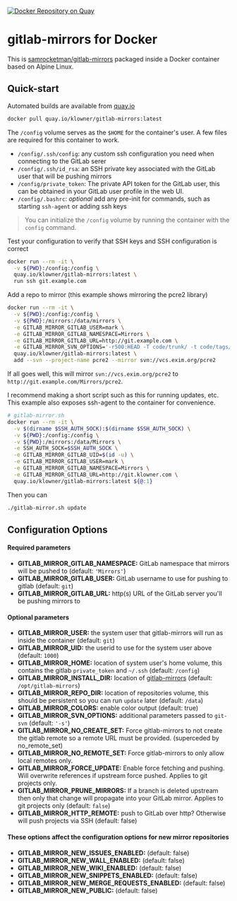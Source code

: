 [![Docker Repository on Quay](https://quay.io/repository/klowner/gitlab-mirrors/status "Docker Repository on Quay")](https://quay.io/repository/klowner/gitlab-mirrors)

# gitlab-mirrors for Docker

This is [samrocketman/gitlab-mirrors](https://github.com/samrocketman/gitlab-mirrors) packaged inside a Docker container
based on Alpine Linux.

## Quick-start
Automated builds are available from [quay.io](https://quay.io)
```bash
docker pull quay.io/klowner/gitlab-mirrors:latest
```
The `/config` volume serves as the `$HOME` for the container's user. A few files are required for this container to work.
- `/config/.ssh/config`: any custom ssh configuration you need when connecting to the GitLab serer
- `/config/.ssh/id_rsa`: an SSH private key associated with the GitLab user that will be pushing mirrors
- `/config/private_token`: The private API token for the GitLab user, this can be obtained in your GitLab user profile in the web UI.
- `/config/.bashrc`: *optional* add any pre-init for commands, such as starting `ssh-agent` or adding ssh keys
> You can initialize the `/config` volume by running the container with the `config` command.

Test your configuration to verify that SSH keys and SSH configuration is correct
```bash
docker run --rm -it \
  -v ${PWD}:/config:/config \
  quay.io/klowner/gitlab-mirrors:latest \
  run ssh git.example.com
```

Add a repo to mirror (this example shows mirroring the pcre2 library)
```bash
docker run --rm -it \
  -v ${PWD}:/config:/config \
  -v ${PWD}:/mirrors:/data/mirrors \
  -e GITLAB_MIRROR_GITLAB_USER=mark \
  -e GITLAB_MIRROR_GITLAB_NAMESPACE=Mirrors \
  -e GITLAB_MIRROR_GITLAB_URL=http://git.example.com \
  -e GITLAB_MIRROR_SVN_OPTIONS='-r500:HEAD -T code/trunk/ -t code/tags/' \
  quay.io/klowner/gitlab-mirrors:latest \
  add --svn --project-name pcre2 --mirror svn://vcs.exim.org/pcre2
```
If all goes well, this will mirror `svn://vcs.exim.org/pcre2` to `http://git.example.com/Mirrors/pcre2`.

I recommend making a short script such as this for running updates, etc. This example also exposes ssh-agent to the container for convenience.
```bash
# gitlab-mirror.sh
docker run --rm -it \
  -v $(dirname $SSH_AUTH_SOCK):$(dirname $SSH_AUTH_SOCK) \
  -v ${PWD}:/config:/config \
  -v ${PWD}:/mirrors:/data/Mirrors \
  -e SSH_AUTH_SOCK=$SSH_AUTH_SOCK \
  -e GITLAB_MIRROR_GITLAB_UID=$(id -u) \
  -e GITLAB_MIRROR_GITLAB_USER=mark \
  -e GITLAB_MIRROR_GITLAB_NAMESPACE=Mirrors \
  -e GITLAB_MIRROR_GITLAB_URL=http://git.klowner.com \
  quay.io/klowner/gitlab-mirrors:latest ${@:1}
```
Then you can 
```bash
./gitlab-mirror.sh update
```
  
## Configuration Options
#### Required parameters
- **GITLAB_MIRROR_GITLAB_NAMESPACE:** GitLab namespace that mirrors will be pushed to (default: `'Mirrors'`)
- **GITLAB_MIRROR_GITLAB_USER:** GitLab username to use for pushing to gitlab (default: `git`)
- **GITLAB_MIRROR_GITLAB_URL:** http(s) URL of the GitLab server you'll be pushing mirrors to

#### Optional parameters 
- **GITLAB_MIRROR_USER:** the system user that gitlab-mirrors will run as inside the container (default: `git`)
- **GITLAB_MIRROR_UID:** the userid to use for the system user above (default: `1000`)
- **GITLAB_MIRROR_HOME:** location of system user's home volume, this contains the gitlab `private_token` and `~/.ssh` (default: `/config`)
- **GITLAB_MIRROR_INSTALL_DIR:** location of [gitlab-mirrors](https://github.com/samrocketman/gitlab-mirrors/) (default: `/opt/gitlab-mirrors`)
- **GITLAB_MIRROR_REPO_DIR:** location of repositories volume, this should be persistent so you can run `update` later (default: `/data`)
- **GITLAB_MIRROR_COLORS:** enable color output (default: true)
- **GITLAB_MIRROR_SVN_OPTIONS:** additional parameters passed to `git-svn` (default: `'-s'`)
- **GITLAB_MIRROR_NO_CREATE_SET:** Force gitlab-mirrors to not create the gitlab remote so a remote URL must be provided. (superceded by no_remote_set)
- **GITLAB_MIRROR_NO_REMOTE_SET:** Force gitlab-mirrors to only allow local remotes only.
- **GITLAB_MIRROR_FORCE_UPDATE:** Enable force fetching and pushing. Will overwrite references if upstream force pushed. Applies to git projects only.
- **GITLAB_MIRROR_PRUNE_MIRRORS:** If a branch is deleted upstream then only that change will propagate into your GitLab mirror. Applies to git projects only (default: `false`)
- **GITLAB_MIRROR_HTTP_REMOTE:** push to GitLab over http? Otherwise will push projects via SSH (default: false)

#### These options affect the configuration options for new mirror repositories
- **GITLAB_MIRROR_NEW_ISSUES_ENABLED:** (default: false)
- **GITLAB_MIRROR_NEW_WALL_ENABLED:** (default: false)
- **GITLAB_MIRROR_NEW_WIKI_ENABLED:** (default: false)
- **GITLAB_MIRROR_NEW_SNIPPETS_ENABLED:** (default: false)
- **GITLAB_MIRROR_NEW_MERGE_REQUESTS_ENABLED:** (default: false)
- **GITLAB_MIRROR_NEW_PUBLIC:** (default: false)

